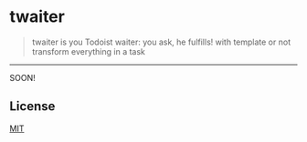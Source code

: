 
# twaiter

> twaiter is you Todoist waiter: you ask, he fulfills! with template or not transform everything in a task

<hr />
SOON!

## License
[MIT](https://choosealicense.com/licenses/mit/)
